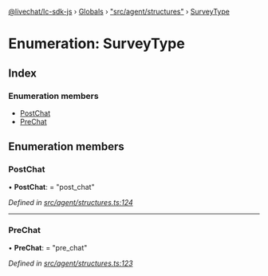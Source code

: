 [@livechat/lc-sdk-js](../README.md) › [Globals](../globals.md) › ["src/agent/structures"](../modules/_src_agent_structures_.md) › [SurveyType](_src_agent_structures_.surveytype.md)

# Enumeration: SurveyType

## Index

### Enumeration members

* [PostChat](_src_agent_structures_.surveytype.md#postchat)
* [PreChat](_src_agent_structures_.surveytype.md#prechat)

## Enumeration members

###  PostChat

• **PostChat**: = "post_chat"

*Defined in [src/agent/structures.ts:124](https://github.com/livechat/lc-sdk-js/blob/adb7bb1/src/agent/structures.ts#L124)*

___

###  PreChat

• **PreChat**: = "pre_chat"

*Defined in [src/agent/structures.ts:123](https://github.com/livechat/lc-sdk-js/blob/adb7bb1/src/agent/structures.ts#L123)*
